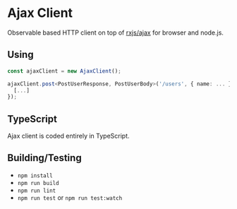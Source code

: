 # Ajax Client

Observable based HTTP client on top of [rxjs/ajax](https://rxjs-dev.firebaseapp.com/api/ajax/ajax) for browser and node.js.

## Using

```ts
const ajaxClient = new AjaxClient();

ajaxClient.post<PostUserResponse, PostUserBody>('/users', { name: ... }, { headers: ... }).subscribe((userRes) => {
  [...]
});
```

## TypeScript

Ajax client is coded entirely in TypeScript.

## Building/Testing

- `npm install`
- `npm run build`
- `npm run lint`
- `npm run test` or `npm run test:watch`
